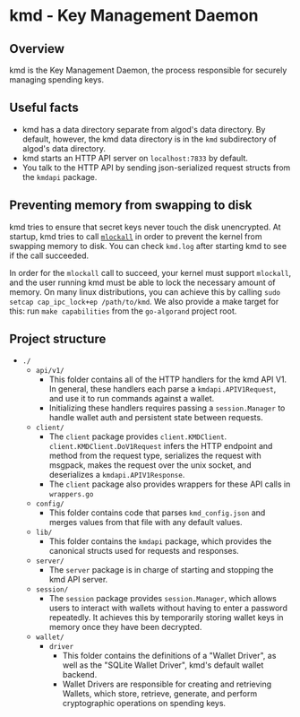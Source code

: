 # kmd - Key Management Daemon

## Overview
kmd is the Key Management Daemon, the process responsible for securely managing spending keys.

## Useful facts
- kmd has a data directory separate from algod's data directory. By default, however, the kmd data directory is in the `kmd` subdirectory of algod's data directory.
- kmd starts an HTTP API server on `localhost:7833` by default.
- You talk to the HTTP API by sending json-serialized request structs from the `kmdapi` package.

## Preventing memory from swapping to disk
kmd tries to ensure that secret keys never touch the disk unencrypted. At startup, kmd tries to call [`mlockall`](https://linux.die.net/man/2/mlockall) in order to prevent the kernel from swapping memory to disk. You can check `kmd.log` after starting kmd to see if the call succeeded.

In order for the `mlockall` call to succeed, your kernel must support `mlockall`, and the user running kmd must be able to lock the necessary amount of memory. On many linux distributions, you can achieve this by calling `sudo setcap cap_ipc_lock+ep /path/to/kmd`. We also provide a make target for this: run `make capabilities` from the `go-algorand` project root.

## Project structure
- `./`
	- `api/v1/`
		- This folder contains all of the HTTP handlers for the kmd API V1. In general, these handlers each parse a `kmdapi.APIV1Request`, and use it to run commands against a wallet.
		- Initializing these handlers requires passing a `session.Manager` to handle wallet auth and persistent state between requests.
	- `client/`
		- The `client` package provides `client.KMDClient`. `client.KMDClient.DoV1Request` infers the HTTP endpoint and method from the request type, serializes the request with msgpack, makes the request over the unix socket, and deserializes a `kmdapi.APIV1Response`.
		- The `client` package also provides wrappers for these API calls in `wrappers.go`
	- `config/`
		- This folder contains code that parses `kmd_config.json` and merges values from that file with any default values.
	- `lib/`
		- This folder contains the `kmdapi` package, which provides the canonical structs used for requests and responses.
	- `server/`
		- The `server` package is in charge of starting and stopping the kmd API server.
	- `session/`
		- The `session` package provides `session.Manager`, which allows users to interact with wallets without having to enter a password repeatedly. It achieves this by temporarily storing wallet keys in memory once they have been decrypted.
	- `wallet/`
		- `driver`
			- This folder contains the definitions of a "Wallet Driver", as well as the "SQLite Wallet Driver", kmd's default wallet backend.
			- Wallet Drivers are responsible for creating and retrieving Wallets, which store, retrieve, generate, and perform cryptographic operations on spending keys.
